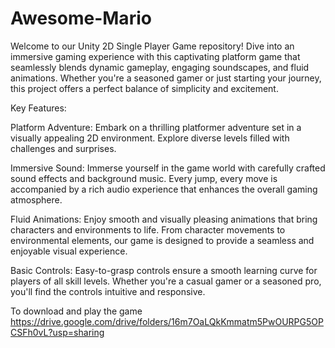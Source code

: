 # Awesome-Mario
Welcome to our Unity 2D Single Player Game repository! Dive into an immersive gaming experience with this captivating platform game that seamlessly blends dynamic gameplay, engaging soundscapes, and fluid animations. Whether you're a seasoned gamer or just starting your journey, this project offers a perfect balance of simplicity and excitement.

Key Features:

Platform Adventure: Embark on a thrilling platformer adventure set in a visually appealing 2D environment. Explore diverse levels filled with challenges and surprises.

Immersive Sound: Immerse yourself in the game world with carefully crafted sound effects and background music. Every jump, every move is accompanied by a rich audio experience that enhances the overall gaming atmosphere.

Fluid Animations: Enjoy smooth and visually pleasing animations that bring characters and environments to life. From character movements to environmental elements, our game is designed to provide a seamless and enjoyable visual experience.

Basic Controls: Easy-to-grasp controls ensure a smooth learning curve for players of all skill levels. Whether you're a casual gamer or a seasoned pro, you'll find the controls intuitive and responsive.

To download and play the game 
https://drive.google.com/drive/folders/16m7OaLQkKmmatm5PwOURPG5OPCSFh0vL?usp=sharing
